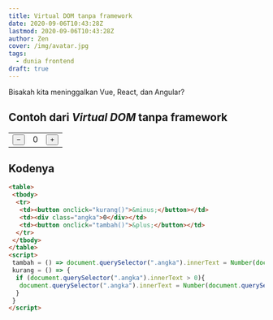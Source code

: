 ```yaml
---
title: Virtual DOM tanpa framework
date: 2020-09-06T10:43:28Z
lastmod: 2020-09-06T10:43:28Z
author: Zen
cover: /img/avatar.jpg
tags:
  - dunia frontend
draft: true
---
```


Bisakah kita meninggalkan Vue, React, dan Angular?

<!--more-->

## Contoh dari _Virtual DOM_ tanpa framework

<table>
 <tbody>
  <tr>
   <td><button onclick="kurang()">&minus;</button></td>
   <td><div class="angka">0</div></td>
   <td><button onclick="tambah()">&plus;</button></td>
  </tr>
 </tbody>
</table>
<script>
 tambah = () => document.querySelector(".angka").innerText = Number(document.querySelector(".angka").innerText) + 1
 kurang = () => {
  if (document.querySelector(".angka").innerText > 0){
   document.querySelector(".angka").innerText = Number(document.querySelector(".angka").innerText - 1)
  }
 }
</script>

## Kodenya

```html
<table>
 <tbody>
  <tr>
   <td><button onclick="kurang()">&minus;</button></td>
   <td><div class="angka">0</div></td>
   <td><button onclick="tambah()">&plus;</button></td>
  </tr>
 </tbody>
</table>
<script>
 tambah = () => document.querySelector(".angka").innerText = Number(document.querySelector(".angka").innerText) + 1
 kurang = () => {
  if (document.querySelector(".angka").innerText > 0){
   document.querySelector(".angka").innerText = Number(document.querySelector(".angka").innerText - 1)
  }
 }
</script>
```